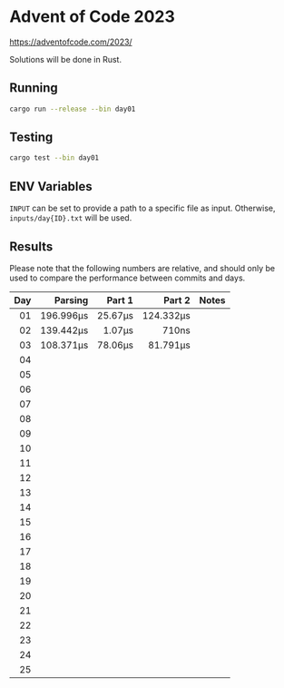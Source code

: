 # Advent of Code 2023

https://adventofcode.com/2023/

Solutions will be done in Rust.

## Running

```bash
cargo run --release --bin day01
```

## Testing

```bash
cargo test --bin day01
```

## ENV Variables

`INPUT` can be set to provide a path to a specific file as input. Otherwise, `inputs/day{ID}.txt` will be used.

## Results

Please note that the following numbers are relative, and should only be used to compare the performance between commits and days.

|  Day |   Parsing |  Part 1 |    Part 2 | Notes |
| ---: | --------: | ------: | --------: | ----: |
|   01 | 196.996µs | 25.67µs | 124.332µs |       |
|   02 | 139.442µs |  1.07µs |     710ns |       |
|   03 | 108.371µs | 78.06µs |  81.791µs |       |
|   04 |           |         |           |       |
|   05 |           |         |           |       |
|   06 |           |         |           |       |
|   07 |           |         |           |       |
|   08 |           |         |           |       |
|   09 |           |         |           |       |
|   10 |           |         |           |       |
|   11 |           |         |           |       |
|   12 |           |         |           |       |
|   13 |           |         |           |       |
|   14 |           |         |           |       |
|   15 |           |         |           |       |
|   16 |           |         |           |       |
|   17 |           |         |           |       |
|   18 |           |         |           |       |
|   19 |           |         |           |       |
|   20 |           |         |           |       |
|   21 |           |         |           |       |
|   22 |           |         |           |       |
|   23 |           |         |           |       |
|   24 |           |         |           |       |
|   25 |           |         |           |       |

